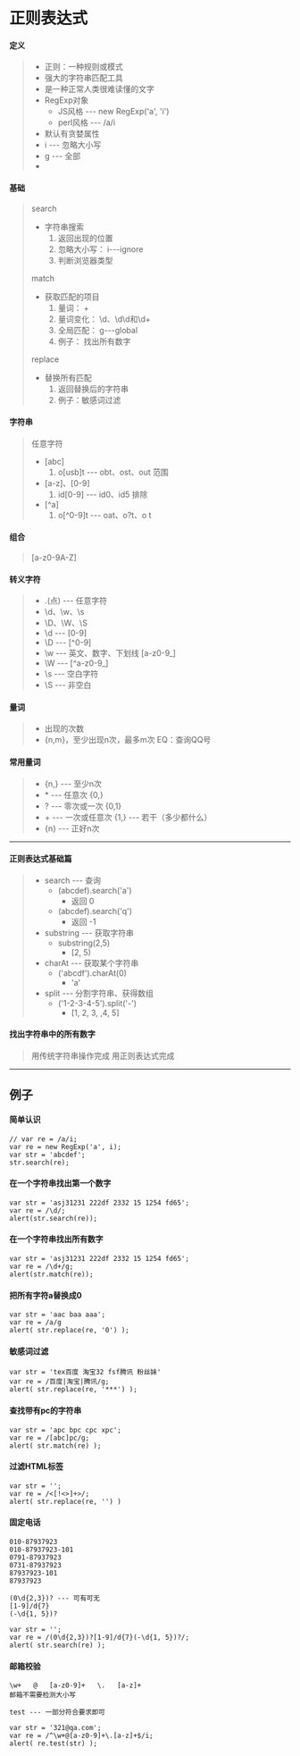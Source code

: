 # 正则表达式
#### 定义
> * 正则：一种规则或模式
> * 强大的字符串匹配工具
> * 是一种正常人类很难读懂的文字
> * RegExp对象
> 	* JS风格 --- new RegExp('a', 'i')
> 	* perl风格 --- /a/i
> * 默认有贪婪属性
> * i --- 忽略大小写
> * g --- 全部
> * 


#### 基础

> search 
> 
>  * 字符串搜索   
>		1. 返回出现的位置
>  		2. 忽略大小写： i---ignore
>  		3. 判断浏览器类型
>  		
> match
> 
> * 获取匹配的项目
> 	1. 量词： +
> 	2. 量词变化： \d、\d\d和\d+
> 	3. 全局匹配： g---global
> 	4. 例子： 找出所有数字
> 		
> replace
> 
> * 替换所有匹配
> 	1. 返回替换后的字符串
> 	2. 例子：敏感词过滤


#### 字符串
> 任意字符
> 	* [abc]
> 		1. o[usb]t --- obt、ost、out
> 范围
> 	* [a-z]、[0-9]
> 		1. id[0-9] --- id0、id5
> 排除
> 	* [^a]
> 		1. o[^0-9]t --- oat、o?t、o t

#### 组合
> [a-z0-9A-Z]

#### 转义字符
> * .(点) --- 任意字符
> * \d、\w、\s
> * \D、\W、\S
> * \d --- [0-9]
> * \D --- [^0-9]
> * \w --- 英文、数字、下划线 [a-z0-9_]
> * \W --- [^a-z0-9_]
> * \s --- 空白字符
> * \S --- 非空白

#### 量词
> * 出现的次数
> * {n,m}，至少出现n次，最多m次
> EQ：查询QQ号

#### 常用量词
> * {n,} --- 至少n次
> * \* --- 任意次 {0,}
> * ? --- 零次或一次 {0,1}
> * \+ --- 一次或任意次 {1,} --- 若干（多少都什么）
> * {n} --- 正好n次
 
<hr/>



#### 正则表达式基础篇
> * search --- 查询
> 	* (abcdef).search('a')
> 		* 返回 0
> 	* (abcdef).search('q')
> 		* 返回 -1
> * substring --- 获取字符串 
> 	* substring(2,5)
> 		* [2, 5)
> * charAt --- 获取某个字符串
> 	* ('abcdf').charAt(0)
> 		* 'a' 
> * split --- 分割字符串、获得数组
> 	* ('1-2-3-4-5').split('-')
> 		* [1, 2, 3, ,4, 5]


#### 找出字符串中的所有数字
> 用传统字符串操作完成
> 用正则表达式完成

<hr/>

## 例子
#### 简单认识
```
// var re = /a/i;
var re = new RegExp('a', i);
var str = 'abcdef';
str.search(re);

```

#### 在一个字符串找出第一个数字
```
var str = 'asj31231 222df 2332 15 1254 fd65';
var re = /\d/;
alert(str.search(re));

```

#### 在一个字符串找出所有数字
```
var str = 'asj31231 222df 2332 15 1254 fd65';
var re = /\d+/g;
alert(str.match(re));

```

#### 把所有字符a替换成0
```
var str = 'aac baa aaa';
var re = /a/g
alert( str.replace(re, '0') );

```

#### 敏感词过滤
```
var str = 'tex百度 淘宝32 fsf腾讯 粉丝妹'
var re = /百度|淘宝|腾讯/g;
alert( str.replace(re, '***') );

```

#### 查找带有pc的字符串
```
var str = 'apc bpc cpc xpc';
var re = /[abc]pc/g;
alert( str.match(re) );

```

#### 过滤HTML标签
```
var str = '';
var re = /<[!<>]+>/;
alert( str.replace(re, '') )

```

#### 固定电话
```
010-87937923
010-87937923-101
0791-87937923
0731-87937923
87937923-101
87937923

(0\d{2,3})? --- 可有可无
[1-9]/d{7}
(-\d{1, 5})?

var str = '';
var re = /(0\d{2,3})?[1-9]/d{7}(-\d{1, 5})?/;
alert( str.search(re) );

```

#### 邮箱校验
```
\w+   @   [a-z0-9]+   \.   [a-z]+
邮箱不需要检测大小写

test --- 一部分符合要求即可

var str = '321@qa.com';
var re = /^\w+@[a-z0-9]+\.[a-z]+$/i;
alert( re.test(str) );

```




